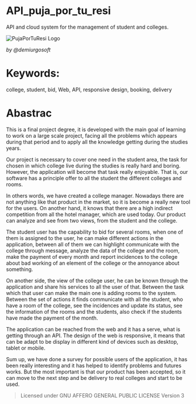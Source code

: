 # API_puja_por_tu_resi
API and cloud system for the management of student and colleges.


![PujaPorTuResi Logo](https://raw.githubusercontent.com/softwarejimenez/web_puja_por_tu_resi/master/img/logo.png)

_by @demiurgosoft_

# Keywords: 
college, student, bid, Web, API, responsive design, booking, delivery 

# Abastrac
This is a final project degree, it is developed with the main goal of learning to work on a large scale project, facing all the problems which appears during that period and to apply all the knowledge getting during the studies years. 
 
Our project is necessary to cover one need in the student area, the task for chosen in which college live during the studies is really hard and boring. However, the application will become that task really enjoyable. That is, our software has a principle offer to all the student the different colleges and rooms. 
 
In others words, we have created a college manager. Nowadays there are not anything like that product in the market, so it is become a really new tool for the users. On another hand, it knows that there are a high indirect competition from all the hotel manager, which are used today. Our product can analyze and see from two views, from the student and the college. 

The student user has the capability to bid for several rooms, when one of them is assigned to the user, he can make different actions in the application, between all of them we can highlight communicate with the college through message, analyze the data of the college and the room, make the payment of every month and report incidences to the college about bad working of an element of the college or the annoyance about something. 

On another side, the view of the college user, he can be known through the application and share his services to all the user of that. Between the task which that user can make the main one is adding rooms to the system.  Between the set of actions it finds communicate with all the student, who have a room of the college, see the incidences and update its status, see the information of the rooms and the students, also check if the students have made the payment of the month. 

The application can be reached from the web and it has a serve, what is getting through an API. The design of the web is responsive, it means that can be adapt to be display in different kind of devices such as desktop, tablet or mobile.

Sum up, we have done a survey for possible users of the application, it has been really interesting and it has helped to identify problems and futures works. But the most important is that our product has been accepted, so it can move to the next step and be delivery to real colleges and start to be used. 

> Licensed under GNU AFFERO GENERAL PUBLIC LICENSE Version 3
